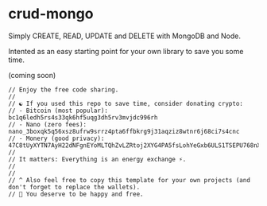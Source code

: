 # crud-mongo
Simply CREATE, READ, UPDATE and DELETE with MongoDB and Node.

Intented as an easy starting point for your own library to save you some time.

(coming soon)
```
// Enjoy the free code sharing. 
//
// ☯️ If you used this repo to save time, consider donating crypto:
// - Bitcoin (most popular): bc1q6ledh5rs4s33qk6hf5uqg3dh5rv3mvjdc996rh
// - Nano (zero fees): nano_3boxqk5q56xsz8ufrw9srrz4pta6ffbkrg9j31aqziz8wtnr6j68ci7s4cnc
// - Monery (good privacy): 47C8tUyXYTN7AyH22dNFgnEYoMLTQhZvLZRtoj2XYG4PA5fsLohYeGxb6ULS1TSEPU768nXkW1n5XKyiiMeciNVeBwfRHjf
//
// It matters: Everything is an energy exchange ⚡.
//
//
// ^ Also feel free to copy this template for your own projects (and don't forget to replace the wallets).
// 🙏 You deserve to be happy and free.
